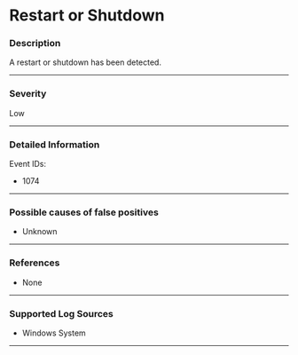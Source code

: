 # Restart or Shutdown
### Description

A restart or shutdown has been detected. 

-------------------
### Severity

Low

-------------------

### Detailed Information

Event IDs:
  - 1074
  
-------------------

### Possible causes of false positives

- Unknown

-------------------
### References

- None

-------------------
### Supported Log Sources

- Windows System

-------------------
